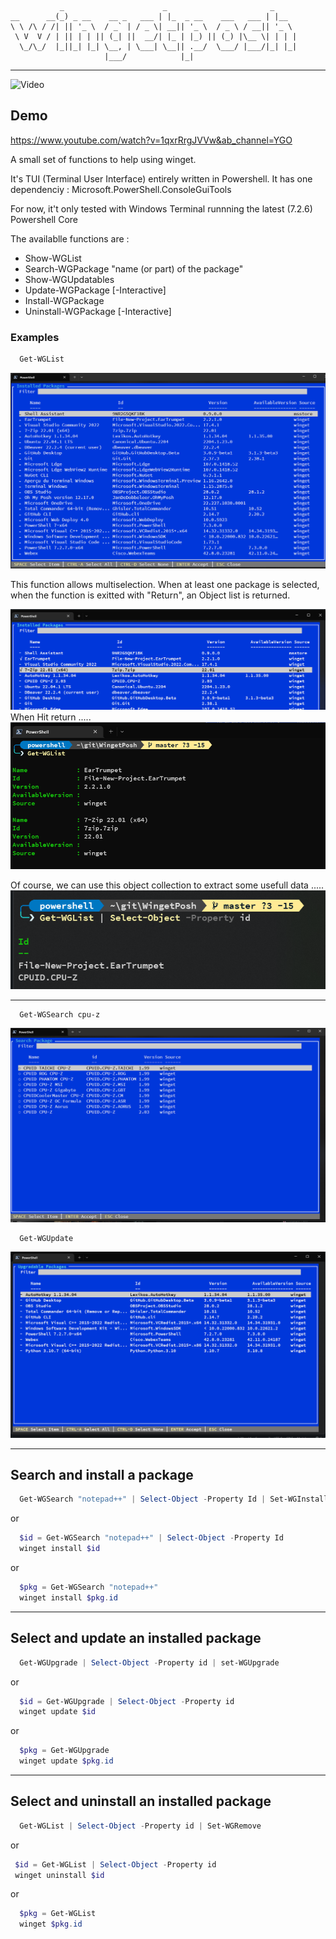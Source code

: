 ```
           _                      _                       _
__      __(_) _ __    __ _   ___ | |_  _ __    ___   ___ | |__
\ \ /\ / /| || '_ \  / _` | / _ \| __|| '_ \  / _ \ / __|| '_ \
 \ V  V / | || | | || (_| ||  __/| |_ | |_) || (_) |\__ \| | | |
  \_/\_/  |_||_| |_| \__, | \___| \__|| .__/  \___/ |___/|_| |_|
                     |___/            |_|
```
***

![Video](https://img.youtube.com/vi/1qxrRrgJVVw/0.jpg)

## Demo
https://www.youtube.com/watch?v=1qxrRrgJVVw&ab_channel=YGO


A small set of functions to help using winget.

It's TUI (Terminal User Interface) entirely written in Powershell.
It has one dependenciy : Microsoft.PowerShell.ConsoleGuiTools

For now, it't only tested with Windows Terminal runnning the latest (7.2.6) Powershell Core

The availablle functions are :
- Show-WGList
- Search-WGPackage "name (or part) of the package"
- Show-WGUpdatables
- Update-WGPackage [-Interactive]
- Install-WGPackage
- Uninstall-WGPackage [-Interactive]
  
  
### Examples
``` Powershell
  Get-WGList
```
![image1](https://github.com/Yves848/WingetPosh/blob/master/images/img1.png?raw=true)

This function allows multiselection.
When at least one package is selected, when the function is exitted with "Return", an Object list is returned.

![](https://github.com/Yves848/WingetPosh/blob/master/images/img4.png?raw=true)
When Hit return .....
![](https://github.com/Yves848/WingetPosh/blob/master/images/img5.png?raw=true)

Of course, we can use this object collection to extract some usefull data .....
![](https://github.com/Yves848/WingetPosh/blob/master/images/img6.png?raw=true)


***

``` Powershell
  Get-WGSearch cpu-z
```
![image2](https://github.com/Yves848/WingetPosh/blob/master/images/img2.png?raw=true)

``` Powershell
  Get-WGUpdate
```
![image3](https://github.com/Yves848/WingetPosh/blob/master/images/img3.png?raw=true)

***

## Search and install a package

``` Powershell
  Get-WGSearch "notepad++" | Select-Object -Property Id | Set-WGInstall
```
or
``` Powershell
  $id = Get-WGSearch "notepad++" | Select-Object -Property Id
  winget install $id
```
or
``` Powershell
  $pkg = Get-WGSearch "notepad++"
  winget install $pkg.id
```

***

## Select and update an installed package
``` Powershell
  Get-WGUpgrade | Select-Object -Property id | set-WGUpgrade
```
or
``` Powershell
  $id = Get-WGUpgrade | Select-Object -Property id
  winget update $id
```
or
``` Powershell
  $pkg = Get-WGUpgrade
  winget update $pkg.id
```

***

## Select and uninstall an installed package
``` Powershell
  Get-WGList | Select-Object -Property id | Set-WGRemove
```

or

``` Powershell
 $id = Get-WGList | Select-Object -Property id
 winget uninstall $id
```

or
``` Powershell
  $pkg = Get-WGList
  winget $pkg.id
```